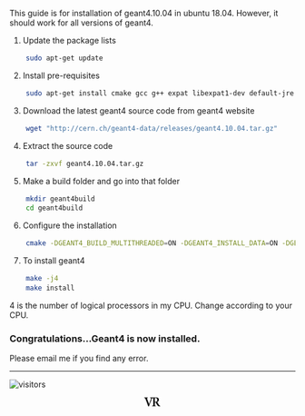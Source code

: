 This guide is for installation of geant4.10.04 in ubuntu 18.04. However, it should work for all versions of geant4.

1. Update the package lists
```bash
    sudo apt-get update
```

2. Install pre-requisites
```bash
    sudo apt-get install cmake gcc g++ expat libexpat1-dev default-jre default-jdk qt4-default cmake-qt-gui mesa-common-dev libglu1-mesa-dev libxmu-dev
```    

3. Download the latest geant4 source code from geant4 website
```bash
    wget "http://cern.ch/geant4-data/releases/geant4.10.04.tar.gz"
```

4. Extract the source code
```bash
    tar -zxvf geant4.10.04.tar.gz
```

5. Make a build folder and go into that folder
```bash
    mkdir geant4build
    cd geant4build
```

6. Configure the installation
```bash
    cmake -DGEANT4_BUILD_MULTITHREADED=ON -DGEANT4_INSTALL_DATA=ON -DGEANT4_USE_OPENGL_X11=ON -DGEANT4_USE_QT=ON ../geant4.10.04
```

7. To install geant4 
```bash
    make -j4
    make install
```
4 is the number of logical processors in my CPU. Change according to your CPU.    

### Congratulations...Geant4 is now installed.

Please email me if you find any error.

---
![visitors](https://visitor-badge.glitch.me/badge?page_id=rangavirender.site.geant4)

<p align="center">
<img src="logo_v1.png" width="30">
</p>
